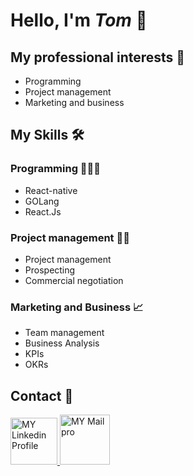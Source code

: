 # Hello, I'm _Tom_ 👋

## My professional interests 💼

- Programming
- Project management
- Marketing and business

## My Skills 🛠️

### Programming 👨🏻‍💻
- React-native
- GOLang
- React.Js

### Project management 👨‍💼
- Project management
- Prospecting
- Commercial negotiation

### Marketing and Business 📈
- Team management
- Business Analysis
- KPIs
- OKRs

## Contact 📩
<a title="Linkedin" href="https://www.linkedin.com/in/tom-debout-2a6608202/">
  <img alt="MY Linkedin Profile" src="https://cdn-icons-png.flaticon.com/512/174/174857.png" width="75" />
</a>
<a title="Email" href="debouttom@icloud.com">
  <img alt="MY Mail pro" src="https://upload.wikimedia.org/wikipedia/fr/a/a7/Mail_%28Apple%29_logo.png" width="80" />
</a>
